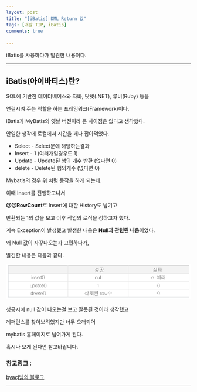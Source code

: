 ```yaml
---
layout: post
title: "[iBatis] DML Return 값"
tags: [개발 TIP, iBatis]
comments: true

---
```


iBatis를 사용하다가 발견한 내용이다.

---

## iBatis(아이바티스)란?

SQL에 기반한 데이터베이스와 자바, 닷넷(.NET), 루비(Ruby) 등을 

연결시켜 주는 역할을 하는 프레임워크(Framework)이다.

iBatis가 MyBatis의 옛날 버전이라 큰 차이점은 없다고 생각했다.

안일한 생각에 로컬에서 시간을 꽤나 잡아먹었다.

* Select - Select문에 해당하는결과
* Insert - 1 (여러개일경우도 1)
* Update - Update된 행의 개수 반환 (없다면 0)
* delete - Delete된 행의개수 (없다면 0)

Mybatis의 경우 위 처럼 동작을 하게 되는데.

이때 Insert를 진행하고나서 

<b>@@RowCount</b>로 Insert에 대한 History도 남기고 

반환되는 1의 값을 보고 이후 작업의 로직을 정하고자 했다.

계속 Exception이 발생했고 발생한 내용은 <b>Null과 관련된 내용</b>이었다.

왜 Null 값이 자꾸나오는가 고민하다가,

발견한 내용은 다음과 같다.

![표](../images/22년/0228/표.png)

성공시에 null 값이 나오는걸 보고 잘못된 것이라 생각했고

레퍼런스를 찾아보려했지만 너무 오래되어 

mybatis 홈페이지로 넘어가게 된다.

혹시나 보게 된다면 참고바랍니다.

### 참고링크 : 

<a href="https://blog.naver.com/PostView.nhn?isHttpsRedirect=true&blogId=byacj&logNo=120167314925&redirect=Dlog&widgetTypeCall=true">byacj님의 블로그</a> 

---
